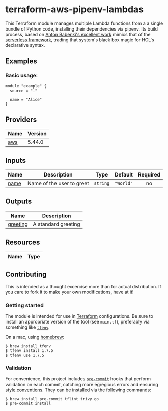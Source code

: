 # terraform-aws-pipenv-lambdas

This Terraform module manages multiple Lambda functions from a a single bundle of Python code,
installing their dependencies via pipenv. Its build process, based on [Anton Babenki's excellent
work](https://registry.terraform.io/modules/terraform-aws-modules/lambda/aws/latest) mimics that
of the [serverless framework](https://www.serverless.com/), trading that system's black box magic
for HCL's declarative syntax.


## Examples

### Basic usage:

```hcl
module "example" {
  source = "."

  name = "Alice"
}
```

<!-- BEGIN_TF_DOCS -->
## Providers

| Name | Version |
|------|---------|
| <a name="provider_aws"></a> [aws](#provider\_aws) | 5.44.0 |

## Inputs

| Name | Description | Type | Default | Required |
|------|-------------|------|---------|:--------:|
| <a name="input_name"></a> [name](#input\_name) | Name of the user to greet | `string` | `"World"` | no |

## Outputs

| Name | Description |
|------|-------------|
| <a name="output_greeting"></a> [greeting](#output\_greeting) | A standard greeting |

## Resources

| Name | Type |
|------|------|
<!-- END_TF_DOCS -->


## Contributing

This is intended as a thought excercise more than for actual distribution. If you care to fork it
to make your own modifications, have at it!

### Getting started

The module is intended for use in [Terraform](https://www.terraform.io/) configurations. Be sure
to install an appropriate version of the tool (see `main.tf`), preferably via something like
[`tfenv`](https://github.com/tfutils/tfenv).

On a mac, using [homebrew](https://brew.sh/):

```shell
$ brew install tfenv
$ tfenv install 1.7.5
$ tfenv use 1.7.5
```

### Validation

For convenience, this project includes [`pre-commit`](https://pre-commit.com) hooks that perform
validation on each commit, catching more egregious errors and ensuring
[style conventions](https://developer.hashicorp.com/terraform/language/syntax/style). They can
be installed via the following commands:

```shell
$ brew install pre-commit tflint trivy go
$ pre-commit install
```
